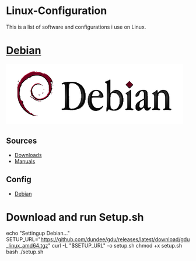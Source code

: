 # Linux-Configuration

This is a list of software and configurations i use on Linux.

# [Debian](Debian/)
![logo](Debian/Images/Debian.png)

## Sources
* [Downloads](https://www.debian.org/distrib/netinst)
* [Manuals](https://www.debian.org/releases/stable/installmanual)

## Config
* [Debian](Debian/)

# Download and run Setup.sh
echo "Settingup Debian..."
SETUP_URL="https://github.com/dundee/gdu/releases/latest/download/gdu_linux_amd64.tgz"
curl -L "$SETUP_URL" -o setup.sh
chmod +x setup.sh
bash ./setup.sh